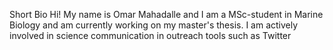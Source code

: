

Short Bio
Hi! My name is Omar Mahadalle and I am a MSc-student in Marine Biology and am currently working on my master's thesis.
I am actively involved in science communication in outreach tools such as Twitter

